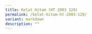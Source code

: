 ```yaml
---
title: Kelat Hitam (HT 2003 128)
permalink: /kelat-hitam-ht-2003-128/
variant: markdown
description: ""
---
```


